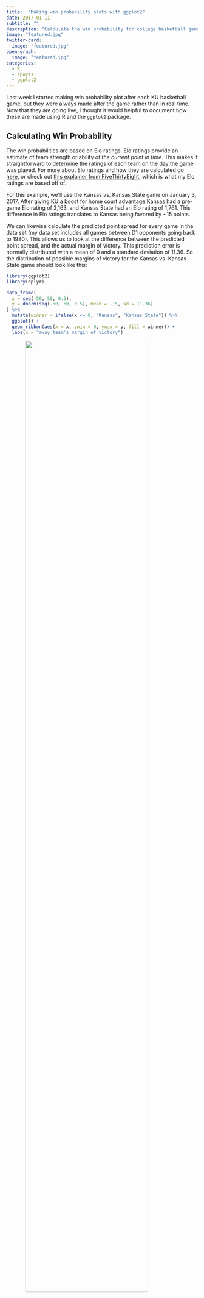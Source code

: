 ```yaml
---
title:  "Making win probability plots with ggplot2"
date: 2017-01-11
subtitle: ""
description: "Calculate the win probability for college basketball games, and then make a plot"
image: "featured.jpg"
twitter-card:
  image: "featured.jpg"
open-graph:
  image: "featured.jpg"
categories:
  - R
  - sports
  - ggplot2
---
```




Last week I started making win probability plot after each KU basketball game, but they were always made after the game rather than in real time. Now that they are going live, I thought it would helpful to document how these are made using R and the `ggplot2` package.


## Calculating Win Probability

The win probabilities are based on Elo ratings. Elo ratings provide an estimate of team strength or ability *at the current point in time*. This makes it straightforward to determine the ratings of each team on the day the game was played. For more about Elo ratings and how they are calculated go [here](https://en.wikipedia.org/wiki/Elo_rating_system), or check out [this explainer from FiveThirtyEight](http://fivethirtyeight.com/features/how-we-calculate-nba-elo-ratings/), which is what my Elo ratings are based off of.

For this example, we'll use the Kansas vs. Kansas State game on January 3, 2017. After giving KU a boost for home court advantage Kansas had a pre-game Elo rating of 2,163, and Kansas State had an Elo rating of 1,761. This difference in Elo ratings translates to Kansas being favored by ~15 points.

We can likewise calculate the predicted point spread for every game in the data set (my data set includes all games between D1 opponents going back to 1980). This allows us to look at the difference between the predicted point spread, and the actual margin of victory. This prediction error is normally distributed with a mean of 0 and a standard deviation of 11.36. So the distribution of possible margins of victory for the Kansas vs. Kansas State game should look like this:


```r
library(ggplot2)
library(dplyr)

data_frame(
  x = seq(-50, 50, 0.5),
  y = dnorm(seq(-50, 50, 0.5), mean = -15, sd = 11.36)
) %>%
  mutate(winner = ifelse(x <= 0, "Kansas", "Kansas State")) %>%
  ggplot() +
  geom_ribbon(aes(x = x, ymin = 0, ymax = y, fill = winner)) +
  labs(x = "away team's margin of victory")
```

<img src="index_files/figure-html/initial_dist-1.png" width="80%" style="display: block; margin: auto;" />

The distribution peaks at -15, which is what we calculated as the most likely outcome. By convention, point spreads are given in terms of the home team, and a negative point spread means that team is the favorite. Because this game was played at Kansas, the point spread is **Kansas -15**. If the game were being played at Kansas State, the point spread would be written as **Kansas State +15**. Therefore a negative margin of victory indicates a win for the home team. In this example, a negative margin of victory is associated with Kansas winning, and a positive margin of victory is associated with Kansas State winning. To get the probability of Kansas winning, we can simply look at the proportion of the curve that is less than zero.


```r
pnorm(0, mean = -15, sd = 11.36, lower.tail = TRUE)
#> [1] 0.906653
```

So at the beginning of the game, we estimate Kansas to have a 90.7% chance of winning. As the game progresses, we calculate the win probability in the exact same way, but we also have to adjust for the current score and the amount of time remaining[^1]. The mean of the distribution gets defined so that as the game progresses, the point spread gets less weight, and the current margin get more weight.

$$
\begin{equation}
\mu = \left(point\_spread\  \times\ \frac{minutes\_remain}{40}\right) + \left(margin \times \frac{minutes\_played}{40}\right)
\end{equation}
$$

Similarly, the standard deviation is adjusted so that the distribution gets more narrow as the game progresses.

$$
\begin{equation}
\sigma = \frac{11.36}{\sqrt{\frac{40}{minutes\_remain}}}
\end{equation}
$$

As the time remaining approaches 0, the denominator increases, making the standard deviation smaller and smaller.

[^1]: For details on the where these formulas come from, see Wayne Winston's book, *[Mathletics](https://www.amazon.com/Mathletics-Gamblers-Enthusiasts-Mathematics-Basketball/dp/0691154589)*, and [Neil Paine's explainer](http://www.footballperspective.com/the-biggest-quarter-by-quarter-comebacks-since-1978/).

Now we only we need the score at each moment of the game in order to calculate the mean and standard deviation. To get this information, we can scrape play-by-play data from the web.


## Scraping Play-By-Play Data

There are many places we could scrape play-by-play information from, and many different packages we could use, but I'll use the `rvest` package to scrape play-by-play data from [ESPN](http://www.espn.com/). With `rvest`, getting the data from ESPN is fairly straightforward.


```r
library(rvest)

game_data <- read_html("http://www.espn.com/mens-college-basketball/playbyplay?gameId=400916199")
tables <- html_nodes(game_data, css = "table")
tables <- html_table(tables, fill = TRUE)
```

The data we want is in tables 2 and 3, so we can select those and do some formatting.


```r
half_1 <- tables[[2]]
colnames(half_1) <- make.names(colnames(half_1))
half_1 <- half_1 %>%
  mutate(
    minute = gsub(":.*", "", time) %>% as.numeric(),
    second = gsub(".*:", "", time) %>% as.numeric(),
    min_played = (20 - (minute + (second / 60))),
    min_remain = 40 - min_played,
    SCORE = gsub(" ", "", SCORE),
    away_score = gsub("-.*", "", SCORE) %>% as.numeric(),
    home_score = gsub(".*-", "", SCORE) %>% as.numeric(),
    period = "H1"
  ) %>%
  select(period, minute, second, min_played, min_remain, away_score,
    home_score, play = PLAY)

half_2 <- tables[[3]]
colnames(half_2) <- make.names(colnames(half_2))
half_2 <- half_2 %>%
  mutate(
    minute = gsub(":.*", "", time) %>% as.numeric(),
    second = gsub(".*:", "", time) %>% as.numeric(),
    min_played = 20 + (20 - (minute + (second / 60))),
    min_remain = 40 - min_played,
    SCORE = gsub(" ", "", SCORE),
    away_score = gsub("-.*", "", SCORE) %>% as.numeric(),
    home_score = gsub(".*-", "", SCORE) %>% as.numeric(),
    period = "H2"
  ) %>%
  select(period, minute, second, min_played, min_remain, away_score,
    home_score, play = PLAY)

full_pbp <- bind_rows(list(half_1, half_2))
```






```r
full_pbp
#> # A tibble: 336 × 8
#>    period minute second min_played min_remain away_score home_score play        
#>    <chr>   <dbl>  <dbl>      <dbl>      <dbl>      <dbl>      <dbl> <chr>       
#>  1 H1         20      0      0           40            0          0 Jump Ball w…
#>  2 H1         19     50      0.167       39.8          0          0 Devonte' Gr…
#>  3 H1         19     50      0.167       39.8          0          0 Landen Luca…
#>  4 H1         19     43      0.283       39.7          0          2 Josh Jackso…
#>  5 H1         19     27      0.550       39.4          0          2 Kamau Stoke…
#>  6 H1         19     27      0.550       39.4          0          2 Frank Mason…
#>  7 H1         19     12      0.800       39.2          0          2 Devonte' Gr…
#>  8 H1         19     12      0.800       39.2          0          2 Dean Wade D…
#>  9 H1         18     48      1.2         38.8          2          2 Wesley Iwun…
#> 10 H1         18     33      1.45        38.6          2          2 Devonte' Gr…
#> # … with 326 more rows
```

Now we can create a data frame of all possible time points in the game, and fill in the scores.


```r
library(tidyr)

minute <- 0:40
second <- 0:59
full_game <- crossing(minute, second) %>%
  arrange(desc(minute), desc(second)) %>%
  mutate(min_remain = minute + (second / 60), min_played = 40 - min_remain,
    home = 0, away = 0) %>%
  filter(min_remain <= 40)

for (i in seq_len(nrow(full_pbp))) {
  cur_time <- round(full_pbp$min_remain[i], digits = 2)
  cur_row <- which(round(full_game$min_remain, digits = 2) == cur_time)
  full_game$home[cur_row:nrow(full_game)] <- full_pbp$home_score[i]
  full_game$away[cur_row:nrow(full_game)] <- full_pbp$away_score[i]
}
```

Now that we have the data we want in a workable form, we can move on to calculating the win probabilities and creating the plot.


## Plotting the Win Probabilities

The first thing we have to do is calculate the mean and standard deviation of the distribution at every second of the game, and the corresponding win probability.


```r
full_game <- full_game %>%
  mutate(
    away_margin = away - home,
    mean = (-15 * (min_remain / 40)) + (away_margin * (min_played / 40)),
    sd = 11.36 / sqrt(40 / min_remain),
    home_winprob = pnorm(0, mean = mean, sd = sd, lower.tail = TRUE),
    away_winprob = 1 - home_winprob
  )
full_game
#> # A tibble: 2,401 x 11
#>    minute second min_remain min_played  home  away away_margin  mean    sd
#>     <int>  <int>      <dbl>      <dbl> <dbl> <dbl>       <dbl> <dbl> <dbl>
#>  1     40      0       40       0          0     0           0 -15    11.4
#>  2     39     59       40.0     0.0167     0     0           0 -15.0  11.4
#>  3     39     58       40.0     0.0333     0     0           0 -15.0  11.4
#>  4     39     57       40.0     0.0500     0     0           0 -15.0  11.4
#>  5     39     56       39.9     0.0667     0     0           0 -15.0  11.4
#>  6     39     55       39.9     0.0833     0     0           0 -15.0  11.3
#>  7     39     54       39.9     0.1        0     0           0 -15.0  11.3
#>  8     39     53       39.9     0.117      0     0           0 -15.0  11.3
#>  9     39     52       39.9     0.133      0     0           0 -15.0  11.3
#> 10     39     51       39.8     0.150      0     0           0 -14.9  11.3
#> # … with 2,391 more rows, and 2 more variables: home_winprob <dbl>,
#> #   away_winprob <dbl>
```

We can then put the data into long format using the `gather` function from the `tidyr` package, and plot the probabilities!


```r
full_game %>%
  gather(team, winprob, home_winprob:away_winprob) %>%
  ggplot(aes(x = min_played, y = winprob, color = team)) +
  geom_line()
```

<img src="index_files/figure-html/winprob_plot-1.png" width="80%" style="display: block; margin: auto;" />

Looks pretty good! We can see that even though Kansas wasn't leading on the score board the whole game, they were always favored to win. Although Kansas State was able to make it close at the end of the game. Now we can add some formatting to make it look prettier.


```r
full_game %>%
  gather(team, winprob, home_winprob:away_winprob) %>%
  ggplot(aes(x = min_played, y = winprob, color = team)) +
  geom_line(size = 1) +
  scale_color_manual(values = c("#512888", "#0051BA"),
    labels = c("Kansas State", "Kansas")) +
  geom_hline(aes(yintercept = 0.5), color = "#000000", linetype = "dashed",
    size = 1) +
  scale_y_continuous(limits = c(0, 1), breaks = seq(0, 1, by = 0.1),
    labels = paste0(seq(0, 100, by = 10), "%")) +
  scale_x_continuous(limits = c(0, 40), breaks = seq(0, 40, 4),
    labels = paste0(seq(40, 0, -4))) +
  labs(y = "Win Probability", x = "Minutes Remaining") +
  theme_minimal() +
  theme(legend.position = "bottom", legend.title = element_blank())
```

<img src="index_files/figure-html/final_plot-1.png" width="80%" style="display: block; margin: auto;" />

And there you have our final product! For future Kansas games, I will be [tweeting out](https://twitter.com/wjakethompson) real time win probability graphs.


## Bonus: Animate the Plots

We could go one step further and animate the win probability plot using David Robinson's [`gganimate`](https://github.com/dgrtwo/gganimate) package. Our code looks the same, except we add a `frame` aesthetic and the `gg_animate` function at the end.


```r
library(gganimate)

p <- full_game %>%
  filter(second %% 20 == 0) %>%
  gather(team, winprob, home_winprob:away_winprob) %>%
  ggplot(aes(x = min_played, y = winprob, color = team, frame = min_played)) +
  geom_line(aes(cumulative = TRUE), size = 1) +
  scale_color_manual(values = c("#512888", "#0051BA"),
    labels = c("Kansas State", "Kansas")) +
  geom_hline(aes(yintercept = 0.5), color = "#000000", linetype = "dashed",
    size = 1) +
  scale_y_continuous(limits = c(0, 1), breaks = seq(0, 1, by = 0.1),
    labels = paste0(seq(0, 100, by = 10), "%")) +
  scale_x_continuous(limits = c(0, 40), breaks = seq(0, 40, 4),
    labels = paste0(seq(40, 0, -4))) +
  labs(y = "Win Probability", x = "Minutes Remaining") +
  theme_minimal() +
  theme(legend.position = "bottom", legend.title = element_blank())

gganimate(p, interval = 0.2, title_frame = FALSE)
```

<img src="https://media.giphy.com/media/7IQfZhaqM16M4d08cy/giphy.gif" width="80%" style="display: block; margin: auto;" />

We could also animate the distribution to show exactly how the distribution is changing as we alter the mean and standard deviation.


```r
library(purrr)

dist <- full_game %>%
  filter(second %% 20 == 0) %>%
  select(min_played, mean, sd) %>%
  as.list() %>%
  pmap_df(.l = ., .f = function(min_played, mean, sd) {
    data_frame(
      min_played = min_played,
      x = seq(-50, 50, 0.5),
      y = dnorm(seq(-50, 50, 0.5), mean = mean, sd = sd)
    ) %>%
      mutate(winner = ifelse(x <= 0, "home_win", "away_win"))
  }) %>%
  mutate(min_played = round(min_played, digits = 2))

d <- ggplot(dist, aes(frame = min_played)) +
  geom_ribbon(aes(x = x, ymin = 0, ymax = y, fill = winner)) +
  scale_fill_manual(values = c("#512888", "#0051BA"),
    labels = c("Kansas State", "Kansas")) +
  scale_x_continuous(breaks = seq(-50, 50, 10)) +
  labs(x = "Kansas State Margin of Victory", title = "Minutes Played: ") +
  theme_minimal() +
  theme(legend.position = "bottom", legend.title = element_blank())

gganimate(d, interval = 0.2)
```

<img src="https://media.giphy.com/media/H2OfDY5IQfNyrCYuJM/giphy.gif" width="80%" style="display: block; margin: auto;" />

## Limitations

There are several limitations to the way these win probabilities are calculated. First, the calculations assume that each team has a 50% chance of winning if the game goes into overtime. This isn't entirely accurate, as a team favored before the game would still be favored in overtime (but not by as much). Secondly, I don't factor in who has possession of the ball. For example, if a team is down by 1 with 25 seconds to go and the ball, the model probably underestimates their chance of winning. In reality, when calculating the mean of the distribution, expected points on the current possession should be factored into the current margin. However, this model provides a nice starting place, and I think provides a pretty good general idea of how a team's probability of winning changed throughout the game.


## Acknowledgments {.appendix}

Featured photo by <a href="https://unsplash.com/@barnabartis?utm_content=creditCopyText&utm_medium=referral&utm_source=unsplash">Barna Bartis</a> on <a href="https://unsplash.com/photos/green-and-white-basketball-court-in-top-view-photography-J6RjNtwpPII?utm_content=creditCopyText&utm_medium=referral&utm_source=unsplash">Unsplash</a>.
  
